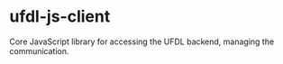 # ufdl-js-client
Core JavaScript library for accessing the UFDL backend, managing the communication. 
